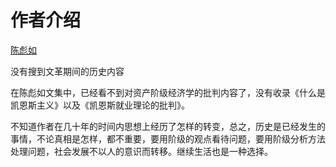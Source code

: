# 作者介绍

[陈彪如 ](https://lib.ecnu.edu.cn/msk/grcl/list.htm)

没有搜到文革期间的历史内容

在陈彪如文集中，已经看不到对资产阶级经济学的批判内容了，没有收录《什么是凯恩斯主义》以及《凯恩斯就业理论的批判》。

不知道作者在几十年的时间内思想上经历了怎样的转变，总之，历史是已经发生的事情，不论真相是怎样，都不重要，要用阶级的观点看待问题，要用阶级分析方法处理问题，社会发展不以人的意识而转移。继续生活也是一种选择。
